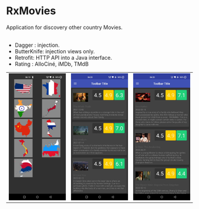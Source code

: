 <h1>RxMovies</h1>
Application for discovery other country Movies.
<br/><br/>

- Dagger :  injection.
- ButterKnife:  injection views only.
- Retrofit: HTTP API into a Java interface.
- Rating : AlloCiné, iMDb, TMdB


<div style="text-align: center"><table><tr>
  
   <td style="text-align: center;margin-top: 10px">
    <img width="180" alt="" src="https://github.com/SynAck-rm-f/ClientApi/blob/master/images/Screenshot_2022-08-21-06-19-42-72_92812990320c46b962307bc583f1999e.jpg">
  </td>
  
   <td style="text-align: center">
    <img width="180" alt="" src="https://github.com/SynAck-rm-f/ClientApi/blob/master/images/Screenshot_2022-08-21-06-20-22-08_92812990320c46b962307bc583f1999e.jpg">
  </td>
  
  <td style="text-align: center">
    <img width="180" alt="" src="https://github.com/SynAck-rm-f/ClientApi/blob/master/images/Screenshot_2022-08-21-06-20-41-80_92812990320c46b962307bc583f1999e.jpg">
  </td>

</tr></table></div>
